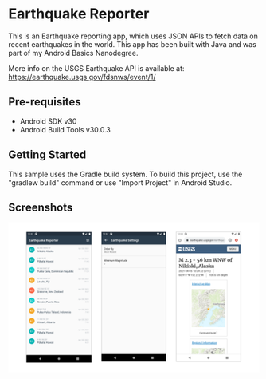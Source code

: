 Earthquake Reporter
===================================

This is an Earthquake reporting app, which uses JSON APIs to fetch data on recent earthquakes in the world.
This app has been built with Java and was part of my Android Basics Nanodegree.

More info on the USGS Earthquake API is available at:
https://earthquake.usgs.gov/fdsnws/event/1/

Pre-requisites
--------------

- Android SDK v30
- Android Build Tools v30.0.3

Getting Started
---------------

This sample uses the Gradle build system. To build this project, use the
"gradlew build" command or use "Import Project" in Android Studio.

Screenshots
---------------

<a href="https://github.com/stefanluiken/earthquake-reporting"><img src="https://github.com/stefanluiken/earthquake-reporting/blob/main/earthquake_reporting.png" title="earthquake-reporting" alt="earthquake-reporting"></a>

